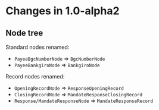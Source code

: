 # Changes in 1.0-alpha2

## Node tree

Standard nodes renamed:

* `PayeeBgcNumberNode` => `BgcNumberNode`
* `PayeeBankgiroNode` => `BankgiroNode`

Record nodes renamed:

* `OpeningRecordNode` => `ResponseOpeningRecord`
* `ClosingRecordNode` => `MandateResponseClosingRecord`
* `Response/MandateResponseNode` => `MandateResponseRecord`
